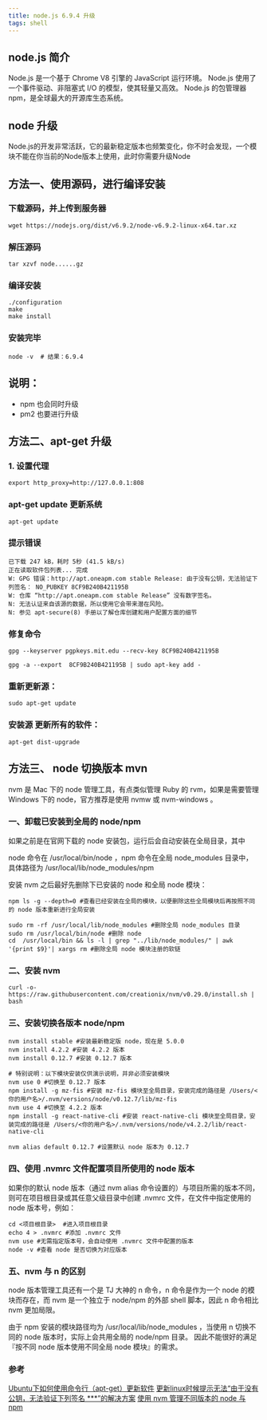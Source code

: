 ```yaml
---
title: node.js 6.9.4 升级
tags: shell
---
```


## node.js 简介
Node.js 是一个基于 Chrome V8 引擎的 JavaScript 运行环境。
Node.js 使用了一个事件驱动、非阻塞式 I/O 的模型，使其轻量又高效。
Node.js 的包管理器 npm，是全球最大的开源库生态系统。

## node 升级
Node.js的开发非常活跃，它的最新稳定版本也频繁变化，你不时会发现，一个模块不能在你当前的Node版本上使用，此时你需要升级Node

## 方法一、使用源码，进行编译安装

### 下载源码，并上传到服务器

```
wget https://nodejs.org/dist/v6.9.2/node-v6.9.2-linux-x64.tar.xz
```

### 解压源码

```
tar xzvf node......gz
```

### 编译安装
```
./configuration
make
make install
```

### 安装完毕

```
node -v  # 结果：6.9.4
```

## 说明：
* npm 也会同时升级
* pm2 也要进行升级

## 方法二、apt-get 升级

### 1. 设置代理
```
export http_proxy=http://127.0.0.1:808
```

### apt-get update 更新系统
```
apt-get update
```

### 提示错误

```
已下载 247 kB，耗时 5秒 (41.5 kB/s)
正在读取软件包列表... 完成
W: GPG 错误：http://apt.oneapm.com stable Release: 由于没有公钥，无法验证下列签名： NO_PUBKEY 8CF9B240B421195B
W: 仓库 “http://apt.oneapm.com stable Release” 没有数字签名。
N: 无法认证来自该源的数据，所以使用它会带来潜在风险。
N: 参见 apt-secure(8) 手册以了解仓库创建和用户配置方面的细节
```
### 修复命令
```
gpg --keyserver pgpkeys.mit.edu --recv-key 8CF9B240B421195B

gpg -a --export  8CF9B240B421195B | sudo apt-key add -
```

### 重新更新源：
```
sudo apt-get update
```

### 安装源 更新所有的软件：

```
apt-get dist-upgrade
```

## 方法三、 node 切换版本 mvn

nvm 是 Mac 下的 node 管理工具，有点类似管理 Ruby 的 rvm，如果是需要管理 Windows 下的 node，官方推荐是使用 nvmw 或 nvm-windows 。

### 一、卸载已安装到全局的 node/npm

如果之前是在官网下载的 node 安装包，运行后会自动安装在全局目录，其中

node 命令在 /usr/local/bin/node ，npm 命令在全局 node_modules 目录中，具体路径为 /usr/local/lib/node_modules/npm

安装 nvm 之后最好先删除下已安装的 node 和全局 node 模块：

```
npm ls -g --depth=0 #查看已经安装在全局的模块，以便删除这些全局模块后再按照不同的 node 版本重新进行全局安装

sudo rm -rf /usr/local/lib/node_modules #删除全局 node_modules 目录
sudo rm /usr/local/bin/node #删除 node
cd  /usr/local/bin && ls -l | grep "../lib/node_modules/" | awk '{print $9}'| xargs rm #删除全局 node 模块注册的软链
```

### 二、安装 nvm
```
curl -o- https://raw.githubusercontent.com/creationix/nvm/v0.29.0/install.sh | bash
```

### 三、安装切换各版本 node/npm

```
nvm install stable #安装最新稳定版 node，现在是 5.0.0
nvm install 4.2.2 #安装 4.2.2 版本
nvm install 0.12.7 #安装 0.12.7 版本

# 特别说明：以下模块安装仅供演示说明，并非必须安装模块
nvm use 0 #切换至 0.12.7 版本
npm install -g mz-fis #安装 mz-fis 模块至全局目录，安装完成的路径是 /Users/<你的用户名>/.nvm/versions/node/v0.12.7/lib/mz-fis
nvm use 4 #切换至 4.2.2 版本
npm install -g react-native-cli #安装 react-native-cli 模块至全局目录，安装完成的路径是 /Users/<你的用户名>/.nvm/versions/node/v4.2.2/lib/react-native-cli

nvm alias default 0.12.7 #设置默认 node 版本为 0.12.7
```

### 四、使用 .nvmrc 文件配置项目所使用的 node 版本

如果你的默认 node 版本（通过 nvm alias 命令设置的）与项目所需的版本不同，则可在项目根目录或其任意父级目录中创建 .nvmrc 文件，在文件中指定使用的 node 版本号，例如：

```
cd <项目根目录>  #进入项目根目录
echo 4 > .nvmrc #添加 .nvmrc 文件
nvm use #无需指定版本号，会自动使用 .nvmrc 文件中配置的版本
node -v #查看 node 是否切换为对应版本
```

### 五、nvm 与 n 的区别

node 版本管理工具还有一个是 TJ 大神的 n 命令，n 命令是作为一个 node 的模块而存在，而 nvm 是一个独立于 node/npm 的外部 shell 脚本，因此 n 命令相比 nvm 更加局限。

由于 npm 安装的模块路径均为 /usr/local/lib/node_modules ，当使用 n 切换不同的 node 版本时，实际上会共用全局的 node/npm 目录。 因此不能很好的满足『按不同 node 版本使用不同全局 node 模块』的需求。

### 参考
[Ubuntu下如何使用命令行（apt-get）更新软件](http://jingyan.baidu.com/article/4853e1e53204251909f7260f.html)
[更新linux时候提示无法“由于没有公钥，无法验证下列签名 ***”的解决方案](http://blog.csdn.net/loovejava/article/details/21837935)
[使用 nvm 管理不同版本的 node 与 npm](http://www.tuicool.com/articles/Vzquy2)